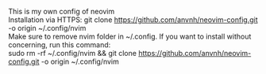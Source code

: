 This is my own config of neovim <br/>
Installation via HTTPS: git clone https://github.com/anvnh/neovim-config.git -o origin ~/.config/nvim <br/>
Make sure to remove nvim folder in ~/.config. If you want to install without concerning, run this command: <br/> 
sudo rm -rf ~/.config/nvim && git clone https://github.com/anvnh/neovim-config.git -o origin ~/.config/nvim

